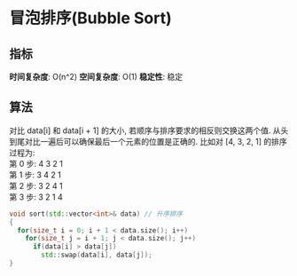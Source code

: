 # 冒泡排序(Bubble Sort)

## 指标
**时间复杂度**: O(n^2)
**空间复杂度**: O(1)
**稳定性**: 稳定

## 算法
对比 data[i] 和 data[i + 1] 的大小, 若顺序与排序要求的相反则交换这两个值. 从头到尾对比一遍后可以确保最后一个元素的位置是正确的. 比如对 [4, 3, 2, 1] 的排序过程为:  
第 0 步: 4 3 2 1  
第 1 步: 3 4 2 1  
第 2 步: 3 2 4 1  
第 3 步: 3 2 1 4  

```cpp
void sort(std::vector<int>& data) // 升序排序
{
  for(size_t i = 0; i + 1 < data.size(); i++)
    for(size_t j = i + 1; j < data.size(); j++)
      if(data[i] > data[j])
        std::swap(data[i], data[j]);
}
```
